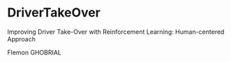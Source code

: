 # DriverTakeOver
 Improving Driver Take-Over with Reinforcement Learning: Human-centered Approach

 Flemon GHOBRIAL